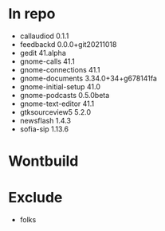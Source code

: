 # In repo
- callaudiod 0.1.1
- feedbackd 0.0.0+git20211018
- gedit 41.alpha
- gnome-calls 41.1
- gnome-connections 41.1
- gnome-documents 3.34.0+34+g678141fa
- gnome-initial-setup 41.0
- gnome-podcasts 0.5.0beta
- gnome-text-editor 41.1
- gtksourceview5 5.2.0
- newsflash 1.4.3
- sofia-sip 1.13.6

# Wontbuild

# Exclude
- folks
